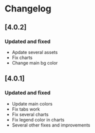 # Changelog
## [4.0.2]

### Updated and fixed

- Apdate several assets
- Fix charts
- Change main bg color
## [4.0.1]

### Updated and fixed

- Update main colors
- Fix tabs work
- Fix several charts
- Fix legend color in charts
- Several other fixes and improvements
